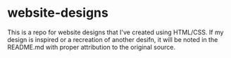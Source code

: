 # website-designs
This is a repo for website designs that I've created using HTML/CSS. If my design is inspired or a recreation of another desifn, it will be noted in the README.md with proper attribution to the original source.
